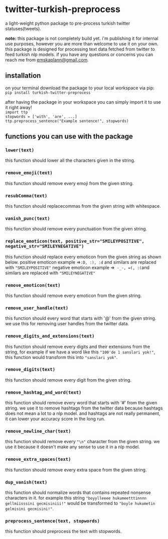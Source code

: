 
# twitter-turkish-preprocess
a light-weight python package to pre-process turkish twitter statuses(tweets).

**note:**
this package is not completely build yet. i'm publishing it for internal use purposes, however you are more than welcome to use it on your own. this package is designed for processing text data fetched from twitter to feed turkish nlp models. if you have any questions or concerns you can reach me from emskaplann@gmail.com.

## installation
on your terminal download the package to your local workspace via pip:  
`pip install turkish-twitter-preprocess`

after having the package in your workspace you can simply import it to use it right away!  
`import ttp`  
`stopwords = ['with', 'are', ...]`  
`ttp.preprocess_sentence("Example sentence!", stopwords)`  

## functions you can use with the package

### `lower(text)`
this function should lower all the characters given in the string.
### `remove_emoji(text)`
this function should remove every emoji from the given string.
### `resubComma(text)`
this function should replacecommas from the given string with whitespace.
### `vanish_punc(text)`
this function should remove every punctuation from the given string.
### `replace_emoticon(text, positive_str="SMILEYPOSITIVE", negative_str="SMILEYNEGATIVE")`
this function should replace every emoticon from the given string as shown below.
positive emoticon example =>`:D, :), :d` and similars are replaced with `"SMILEYPOSITIVE"` 
negative emoticon example =>` -_-, =(, :(`and similars are replaced with `"SMILEYNEGATIVE"`
### `remove_emoticon(text)`
this function should remove every emoticon from the given string.
### `remove_user_handle(text)`
this function should every word that starts with '@' from the given string. we use this for removing user handles from the twitter data.
### `remove_digits_and_extensions(text)`
this function should remove every digits and their extensions from the string, for example if we have a word like this `"100'de 1 sanslari yok!"`, this function would transform this into `"sanslari yok"`.
### `remove_digits(text)`
this function should remove every digit from the given string.
### `remove_hashtag_and_word(text)`
this function should remove every word that starts with '#' from the given string. we use it to remove hashtags from the twitter data because hashtags does not mean a lot to a nlp model. and hashtags are not really permanent, it can lower your accuracy score in the long run.
### `remove_newline_char(text)`
this function should remove every `"\n"` character from the given string. we use it because it doesn't make any sense to use it in a nlp model.
### `remove_extra_spaces(text)`
this function should remove every extra space from the given string.
### `dup_vanish(text)`
this function should normalize words that contains repeated nonsense characters in it. for example this string `"boyylleeee hukumeetttinnnn gellmiisssini gecmisiniii!"` would be transformed to `"boyle hukumetin gelmisini gecmisini!"`.
### `preprocess_sentence(text, stopwords)`
this function should preprocess the text with stopwords.